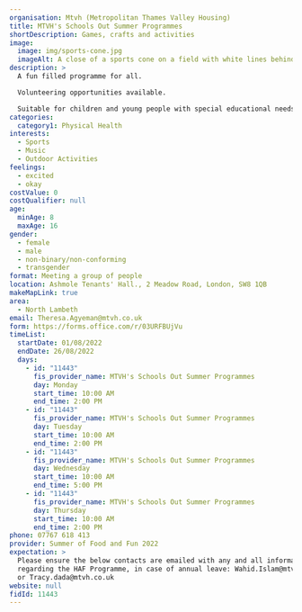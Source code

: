 ```yaml
---
organisation: Mtvh (Metropolitan Thames Valley Housing)
title: MTVH's Schools Out Summer Programmes
shortDescription: Games, crafts and activities
image:
  image: img/sports-cone.jpg
  imageAlt: A close of a sports cone on a field with white lines behind
description: >
  A fun filled programme for all. 

  Volunteering opportunities available. 

  Suitable for children and young people with special educational needs and disabilities.
categories:
  category1: Physical Health
interests:
  - Sports
  - Music
  - Outdoor Activities
feelings:
  - excited
  - okay
costValue: 0
costQualifier: null
age:
  minAge: 8
  maxAge: 16
gender:
  - female
  - male
  - non-binary/non-conforming
  - transgender
format: Meeting a group of people
location: Ashmole Tenants' Hall., 2 Meadow Road, London, SW8 1QB
makeMapLink: true
area:
  - North Lambeth
email: Theresa.Agyeman@mtvh.co.uk
form: https://forms.office.com/r/03URFBUjVu
timeList:
  startDate: 01/08/2022
  endDate: 26/08/2022
  days:
    - id: "11443"
      fis_provider_name: MTVH's Schools Out Summer Programmes
      day: Monday
      start_time: 10:00 AM
      end_time: 2:00 PM
    - id: "11443"
      fis_provider_name: MTVH's Schools Out Summer Programmes
      day: Tuesday
      start_time: 10:00 AM
      end_time: 2:00 PM
    - id: "11443"
      fis_provider_name: MTVH's Schools Out Summer Programmes
      day: Wednesday
      start_time: 10:00 AM
      end_time: 5:00 PM
    - id: "11443"
      fis_provider_name: MTVH's Schools Out Summer Programmes
      day: Thursday
      start_time: 10:00 AM
      end_time: 2:00 PM
phone: 07767 618 413
provider: Summer of Food and Fun 2022
expectation: >
  Please ensure the below contacts are emailed with any and all information
  regarding the HAF Programme, in case of annual leave: Wahid.Islam@mtvh.co.uk
  or Tracy.dada@mtvh.co.uk
website: null
fidId: 11443
---
```

